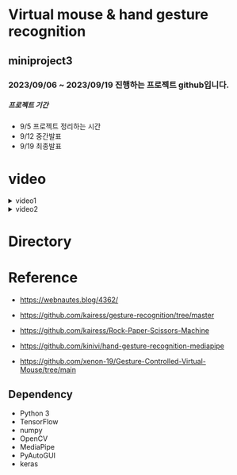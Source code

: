 # Virtual mouse & hand gesture recognition
## miniproject3
### 2023/09/06 ~ 2023/09/19 진행하는 프로젝트 github입니다. 
##### 프로젝트 기간
* 9/5 프로젝트 정리하는 시간
* 9/12 중간발표
* 9/19 최종발표

# video
<details>
<summary>video1</summary>
 <figure>
  <img src="video/video1.mp4" alt="gesture recognition video1" width="711" height="400"><br>
  <figcaption>크롬 새 창 클릭 > 유튜브 클릭 > 새로고침 기능(F5) > 유튜브 검색 중 backspace 기능 > 영상 시작/멈춤/드래그 > 창 모두 닫기 기능(window + d)</figcaption>
</figure>
</details>

<details>
<summary>video2</summary>
 <figure>
  <img src="video/video2.mp4" alt="gesture recognition video2" width="711" height="400"><br>
  <figcaption>크롬 (double click) > 다른 사이트 or 뉴스기사 클릭 (double click) > 뉴스 헤드라인 (drag) > 창 모두 닫기(window + d)</figcaption>
</figure>
</details>

# Directory


# Reference
* https://webnautes.blog/4362/
* https://github.com/kairess/gesture-recognition/tree/master
* https://github.com/kairess/Rock-Paper-Scissors-Machine

* https://github.com/kinivi/hand-gesture-recognition-mediapipe
* https://github.com/xenon-19/Gesture-Controlled-Virtual-Mouse/tree/main

## Dependency
- Python 3
- TensorFlow 
- numpy
- OpenCV
- MediaPipe
- PyAutoGUI
- keras
